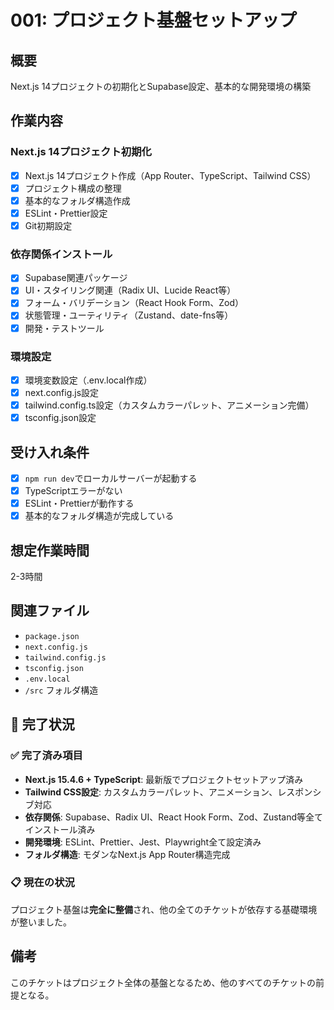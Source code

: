 # 001: プロジェクト基盤セットアップ

## 概要
Next.js 14プロジェクトの初期化とSupabase設定、基本的な開発環境の構築

## 作業内容

### Next.js 14プロジェクト初期化
- [x] Next.js 14プロジェクト作成（App Router、TypeScript、Tailwind CSS）
- [x] プロジェクト構成の整理
- [x] 基本的なフォルダ構造作成
- [x] ESLint・Prettier設定
- [x] Git初期設定

### 依存関係インストール
- [x] Supabase関連パッケージ
- [x] UI・スタイリング関連（Radix UI、Lucide React等）
- [x] フォーム・バリデーション（React Hook Form、Zod）
- [x] 状態管理・ユーティリティ（Zustand、date-fns等）
- [x] 開発・テストツール

### 環境設定
- [x] 環境変数設定（.env.local作成）
- [x] next.config.js設定
- [x] tailwind.config.ts設定（カスタムカラーパレット、アニメーション完備）
- [x] tsconfig.json設定

## 受け入れ条件
- [x] `npm run dev`でローカルサーバーが起動する
- [x] TypeScriptエラーがない
- [x] ESLint・Prettierが動作する
- [x] 基本的なフォルダ構造が完成している

## 想定作業時間
2-3時間

## 関連ファイル
- `package.json`
- `next.config.js`
- `tailwind.config.js`
- `tsconfig.json`
- `.env.local`
- `/src` フォルダ構造

## 🎉 完了状況

### ✅ 完了済み項目
- **Next.js 15.4.6 + TypeScript**: 最新版でプロジェクトセットアップ済み
- **Tailwind CSS設定**: カスタムカラーパレット、アニメーション、レスポンシブ対応
- **依存関係**: Supabase、Radix UI、React Hook Form、Zod、Zustand等全てインストール済み
- **開発環境**: ESLint、Prettier、Jest、Playwright全て設定済み
- **フォルダ構造**: モダンなNext.js App Router構造完成

### 📋 現在の状況
プロジェクト基盤は**完全に整備**され、他の全てのチケットが依存する基礎環境が整いました。

## 備考
このチケットはプロジェクト全体の基盤となるため、他のすべてのチケットの前提となる。